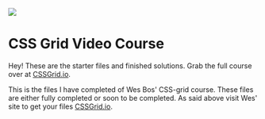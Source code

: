 ![](https://res.cloudinary.com/wesbos/image/upload/v1515524452/GRID-social-share_wlfzk3.png)

# CSS Grid Video Course

Hey! These are the starter files and finished solutions. Grab the full course over at [CSSGrid.io](https://CSSGrid.io).

This is the files I have completed of Wes Bos' CSS-grid course. These files are either fully completed or soon to be completed. As said above visit Wes' site to get your files [CSSGrid.io](https://CSSGrid.io).
